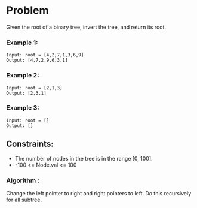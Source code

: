 # Problem

Given the root of a binary tree, invert the tree, and return its root.

### Example 1:

```
Input: root = [4,2,7,1,3,6,9]
Output: [4,7,2,9,6,3,1]
```

### Example 2:

```
Input: root = [2,1,3]
Output: [2,3,1]
```

### Example 3:

```
Input: root = []
Output: []
```

## Constraints:

- The number of nodes in the tree is in the range [0, 100].
- -100 <= Node.val <= 100

### Algorithm :

Change the left pointer to right and right pointers to left. Do this recursively for all subtree.

